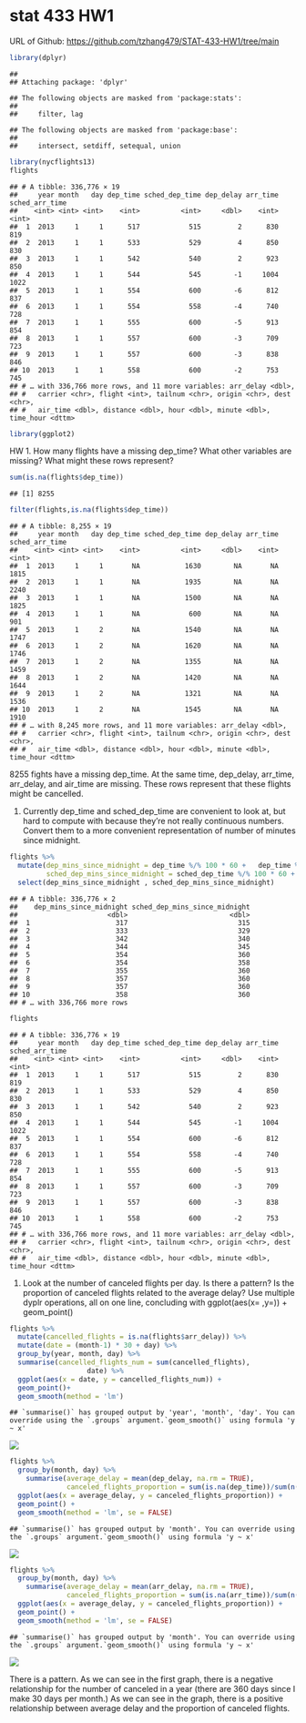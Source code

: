 stat 433 HW1
================

URL of Github: <https://github.com/tzhang479/STAT-433-HW1/tree/main>

``` r
library(dplyr)
```

    ## 
    ## Attaching package: 'dplyr'

    ## The following objects are masked from 'package:stats':
    ## 
    ##     filter, lag

    ## The following objects are masked from 'package:base':
    ## 
    ##     intersect, setdiff, setequal, union

``` r
library(nycflights13)
flights
```

    ## # A tibble: 336,776 × 19
    ##     year month   day dep_time sched_dep_time dep_delay arr_time sched_arr_time
    ##    <int> <int> <int>    <int>          <int>     <dbl>    <int>          <int>
    ##  1  2013     1     1      517            515         2      830            819
    ##  2  2013     1     1      533            529         4      850            830
    ##  3  2013     1     1      542            540         2      923            850
    ##  4  2013     1     1      544            545        -1     1004           1022
    ##  5  2013     1     1      554            600        -6      812            837
    ##  6  2013     1     1      554            558        -4      740            728
    ##  7  2013     1     1      555            600        -5      913            854
    ##  8  2013     1     1      557            600        -3      709            723
    ##  9  2013     1     1      557            600        -3      838            846
    ## 10  2013     1     1      558            600        -2      753            745
    ## # … with 336,766 more rows, and 11 more variables: arr_delay <dbl>,
    ## #   carrier <chr>, flight <int>, tailnum <chr>, origin <chr>, dest <chr>,
    ## #   air_time <dbl>, distance <dbl>, hour <dbl>, minute <dbl>, time_hour <dttm>

``` r
library(ggplot2)
```

HW 1. How many flights have a missing dep\_time? What other variables
are missing? What might these rows represent?

``` r
sum(is.na(flights$dep_time))
```

    ## [1] 8255

``` r
filter(flights,is.na(flights$dep_time))
```

    ## # A tibble: 8,255 × 19
    ##     year month   day dep_time sched_dep_time dep_delay arr_time sched_arr_time
    ##    <int> <int> <int>    <int>          <int>     <dbl>    <int>          <int>
    ##  1  2013     1     1       NA           1630        NA       NA           1815
    ##  2  2013     1     1       NA           1935        NA       NA           2240
    ##  3  2013     1     1       NA           1500        NA       NA           1825
    ##  4  2013     1     1       NA            600        NA       NA            901
    ##  5  2013     1     2       NA           1540        NA       NA           1747
    ##  6  2013     1     2       NA           1620        NA       NA           1746
    ##  7  2013     1     2       NA           1355        NA       NA           1459
    ##  8  2013     1     2       NA           1420        NA       NA           1644
    ##  9  2013     1     2       NA           1321        NA       NA           1536
    ## 10  2013     1     2       NA           1545        NA       NA           1910
    ## # … with 8,245 more rows, and 11 more variables: arr_delay <dbl>,
    ## #   carrier <chr>, flight <int>, tailnum <chr>, origin <chr>, dest <chr>,
    ## #   air_time <dbl>, distance <dbl>, hour <dbl>, minute <dbl>, time_hour <dttm>

8255 fights have a missing dep\_time. At the same time, dep\_delay,
arr\_time, arr\_delay, and air\_time are missing. These rows represent
that these flights might be cancelled.

1.  Currently dep\_time and sched\_dep\_time are convenient to look at,
    but hard to compute with because they’re not really continuous
    numbers. Convert them to a more convenient representation of number
    of minutes since midnight.

``` r
flights %>% 
  mutate(dep_mins_since_midnight = dep_time %/% 100 * 60 +   dep_time %% 100,
         sched_dep_mins_since_midnight = sched_dep_time %/% 100 * 60 + sched_dep_time %% 100) %>% 
  select(dep_mins_since_midnight , sched_dep_mins_since_midnight)
```

    ## # A tibble: 336,776 × 2
    ##    dep_mins_since_midnight sched_dep_mins_since_midnight
    ##                      <dbl>                         <dbl>
    ##  1                     317                           315
    ##  2                     333                           329
    ##  3                     342                           340
    ##  4                     344                           345
    ##  5                     354                           360
    ##  6                     354                           358
    ##  7                     355                           360
    ##  8                     357                           360
    ##  9                     357                           360
    ## 10                     358                           360
    ## # … with 336,766 more rows

``` r
flights
```

    ## # A tibble: 336,776 × 19
    ##     year month   day dep_time sched_dep_time dep_delay arr_time sched_arr_time
    ##    <int> <int> <int>    <int>          <int>     <dbl>    <int>          <int>
    ##  1  2013     1     1      517            515         2      830            819
    ##  2  2013     1     1      533            529         4      850            830
    ##  3  2013     1     1      542            540         2      923            850
    ##  4  2013     1     1      544            545        -1     1004           1022
    ##  5  2013     1     1      554            600        -6      812            837
    ##  6  2013     1     1      554            558        -4      740            728
    ##  7  2013     1     1      555            600        -5      913            854
    ##  8  2013     1     1      557            600        -3      709            723
    ##  9  2013     1     1      557            600        -3      838            846
    ## 10  2013     1     1      558            600        -2      753            745
    ## # … with 336,766 more rows, and 11 more variables: arr_delay <dbl>,
    ## #   carrier <chr>, flight <int>, tailnum <chr>, origin <chr>, dest <chr>,
    ## #   air_time <dbl>, distance <dbl>, hour <dbl>, minute <dbl>, time_hour <dttm>

1.  Look at the number of canceled flights per day. Is there a pattern?
    Is the proportion of canceled flights related to the average delay?
    Use multiple dyplr operations, all on one line, concluding with
    ggplot(aes(x= ,y=)) + geom\_point()

``` r
flights %>% 
  mutate(cancelled_flights = is.na(flights$arr_delay)) %>% 
  mutate(date = (month-1) * 30 + day) %>%
  group_by(year, month, day) %>% 
  summarise(cancelled_flights_num = sum(cancelled_flights),
                   date) %>%
  ggplot(aes(x = date, y = cancelled_flights_num)) +
  geom_point()+
  geom_smooth(method = 'lm')
```

    ## `summarise()` has grouped output by 'year', 'month', 'day'. You can override using the `.groups` argument.`geom_smooth()` using formula 'y ~ x'

![](README_files/figure-gfm/unnamed-chunk-4-1.png)<!-- -->

``` r
flights %>%
  group_by(month, day) %>%
    summarise(average_delay = mean(dep_delay, na.rm = TRUE),
              canceled_flights_proportion = sum(is.na(dep_time))/sum(n())) %>%
  ggplot(aes(x = average_delay, y = canceled_flights_proportion)) +
  geom_point() +
  geom_smooth(method = 'lm', se = FALSE)
```

    ## `summarise()` has grouped output by 'month'. You can override using the `.groups` argument.`geom_smooth()` using formula 'y ~ x'

![](README_files/figure-gfm/unnamed-chunk-4-2.png)<!-- -->

``` r
flights %>%
  group_by(month, day) %>%
    summarise(average_delay = mean(arr_delay, na.rm = TRUE),
              canceled_flights_proportion = sum(is.na(arr_time))/sum(n())) %>%
  ggplot(aes(x = average_delay, y = canceled_flights_proportion)) +
  geom_point() +
  geom_smooth(method = 'lm', se = FALSE)
```

    ## `summarise()` has grouped output by 'month'. You can override using the `.groups` argument.`geom_smooth()` using formula 'y ~ x'

![](README_files/figure-gfm/unnamed-chunk-4-3.png)<!-- -->

There is a pattern. As we can see in the first graph, there is a
negative relationship for the number of canceled in a year (there are
360 days since I make 30 days per month.) As we can see in the graph,
there is a positive relationship between average delay and the
proportion of canceled flights.
